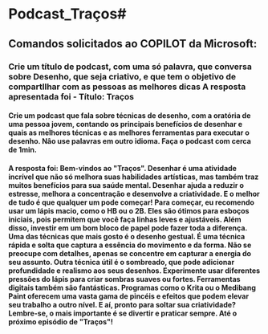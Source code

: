 # Podcast_Traços#
## Comandos solicitados ao COPILOT da Microsoft: 
### Crie um título de podcast, com uma só palavra, que conversa sobre Desenho, que seja criativo, e que tem o objetivo de compartllhar com as pessoas as melhores dicas A resposta apresentada foi - Título: Traços
#### Crie um podcast que fala sobre técnicas de desenho, com a oratória de uma pessoa jovem, contando os principais benefícios de desenhar e quais as melhores técnicas e as melhores ferramentas para executar o desenho. Nâo use palavras em outro idioma. Faça o podcast com cerca de 1min. 
#### A resposta foi: Bem-vindos ao "Traços". Desenhar é uma atividade incrível que não só melhora suas habilidades artísticas, mas também traz muitos benefícios para sua saúde mental. Desenhar ajuda a reduzir o estresse, melhora a concentração e desenvolve a criatividade. E o melhor de tudo é que qualquer um pode começar! Para começar, eu recomendo usar um lápis macio, como o HB ou o 2B. Eles são ótimos para esboços iniciais, pois permitem que você faça linhas leves e ajustáveis. Além disso, investir em um bom bloco de papel pode fazer toda a diferença. Uma das técnicas que mais gosto é o desenho gestual. É uma técnica rápida e solta que captura a essência do movimento e da forma. Não se preocupe com detalhes, apenas se concentre em capturar a energia do seu assunto. Outra técnica útil é o sombreado, que pode adicionar profundidade e realismo aos seus desenhos. Experimente usar diferentes pressões do lápis para criar sombras suaves ou fortes. Ferramentas digitais também são fantásticas. Programas como o Krita ou o Medibang Paint oferecem uma vasta gama de pincéis e efeitos que podem elevar seu trabalho a outro nível. E aí, pronto para soltar sua criatividade? Lembre-se, o mais importante é se divertir e praticar sempre. Até o próximo episódio de "Traços"!
